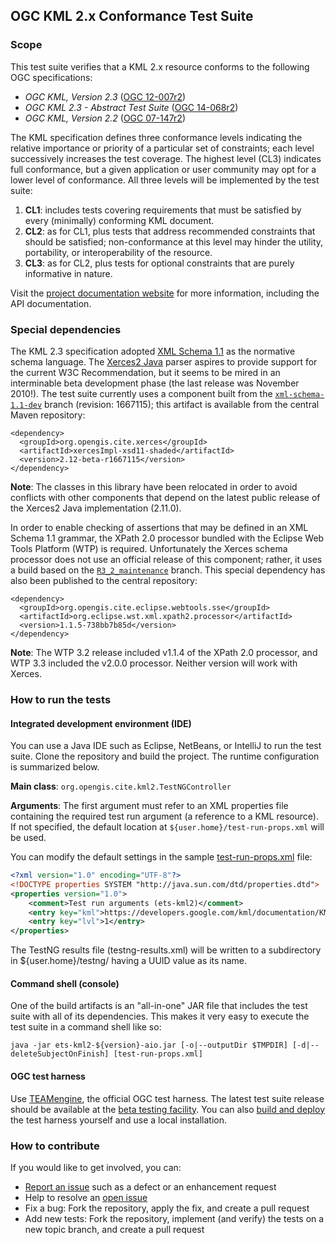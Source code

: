 ## OGC KML 2.x Conformance Test Suite

### Scope

This test suite verifies that a KML 2.x resource conforms to the following OGC 
specifications:

* _OGC KML, Version 2.3_ ([OGC 12-007r2](http://docs.opengeospatial.org/is/12-007r2/12-007r2.html)) 
* _OGC KML 2.3 - Abstract Test Suite_ ([OGC 14-068r2](http://docs.opengeospatial.org/ts/14-068r2/14-068r2.html)) 
* _OGC KML, Version 2.2_ ([OGC 07-147r2](http://portal.opengeospatial.org/files/?artifact_id=27810))

The KML specification defines three conformance levels indicating the relative 
importance or priority of a particular set of constraints; each level successively 
increases the test coverage. The highest level (CL3) indicates full conformance, 
but a given application or user community may opt for a lower level of conformance. 
All three levels will be implemented by the test suite:

1. __CL1__: includes tests covering requirements that must be satisfied by every 
(minimally) conforming KML document.
2. __CL2__: as for CL1, plus tests that address recommended constraints that should 
be satisfied; non-conformance at this level may hinder the utility, portability, 
or interoperability of the resource.
3. __CL3__: as for CL2, plus tests for optional constraints that are purely 
informative in nature.

Visit the [project documentation website](http://opengeospatial.github.io/ets-kml2/) 
for more information, including the API documentation.


### Special dependencies

The KML 2.3 specification adopted [XML Schema 1.1](http://www.w3.org/TR/xmlschema11-1/) 
as the normative schema language. The [Xerces2 Java](http://xerces.apache.org/xerces2-j/) 
parser aspires to provide support for the current W3C Recommendation, but it 
seems to be mired in an interminable beta development phase (the last release 
was November 2010!). The test suite currently uses a component built from the 
[`xml-schema-1.1-dev`](http://svn.apache.org/viewvc/xerces/java/branches/xml-schema-1.1-dev/) 
branch (revision: 1667115); this artifact is available from the central Maven 
repository:

    <dependency>
      <groupId>org.opengis.cite.xerces</groupId> 
      <artifactId>xercesImpl-xsd11-shaded</artifactId> 
      <version>2.12-beta-r1667115</version> 
    </dependency>

__Note__: The classes in this library have been relocated in order to avoid conflicts with other 
components that depend on the latest public release of the Xerces2 Java implementation (2.11.0).

In order to enable checking of assertions that may be defined in an XML Schema 
1.1 grammar, the XPath 2.0 processor bundled with the Eclipse Web Tools Platform 
(WTP) is required. Unfortunately the Xerces schema processor does not use an 
official release of this component; rather, it uses a build based on the 
[`R3_2_maintenance`](http://git.eclipse.org/c/sourceediting/webtools.sourceediting.xpath.git/?h=R3_2_maintenance) 
branch. This special dependency has also been published to the central repository:

    <dependency> 
      <groupId>org.opengis.cite.eclipse.webtools.sse</groupId> 
      <artifactId>org.eclipse.wst.xml.xpath2.processor</artifactId> 
      <version>1.1.5-738bb7b85d</version> 
    </dependency>

__Note__: The WTP 3.2 release included v1.1.4 of the XPath 2.0 processor, and 
WTP 3.3 included the v2.0.0 processor. Neither version will work with Xerces.


### How to run the tests

#### Integrated development environment (IDE)
You can use a Java IDE such as Eclipse, NetBeans, or IntelliJ to run the test 
suite. Clone the repository and build the project. The runtime configuration 
is summarized below.

__Main class__: `org.opengis.cite.kml2.TestNGController`

__Arguments__: The first argument must refer to an XML properties file containing 
the required test run argument (a reference to a KML resource). If not specified, 
the default location at `${user.home}/test-run-props.xml` will be used.
   
You can modify the default settings in the sample [test-run-props.xml](src/main/config/test-run-props.xml) 
file:

```xml
<?xml version="1.0" encoding="UTF-8"?>
<!DOCTYPE properties SYSTEM "http://java.sun.com/dtd/properties.dtd">
<properties version="1.0">
    <comment>Test run arguments (ets-kml2)</comment>
    <entry key="kml">https://developers.google.com/kml/documentation/KML_Samples.kml</entry>
    <entry key="lvl">1</entry>
</properties>
```

The TestNG results file (testng-results.xml) will be written to a subdirectory 
in ${user.home}/testng/ having a UUID value as its name.

#### Command shell (console)

One of the build artifacts is an "all-in-one" JAR file that includes the test 
suite with all of its dependencies. This makes it very easy to execute the test 
suite in a command shell like so:

`java -jar ets-kml2-${version}-aio.jar [-o|--outputDir $TMPDIR] [-d|--deleteSubjectOnFinish] [test-run-props.xml]`

#### OGC test harness

Use [TEAMengine](https://github.com/opengeospatial/teamengine), the official 
OGC test harness. The latest test suite release should be available at the 
[beta testing facility](http://cite.opengeospatial.org/te2/). You can also 
[build and deploy](https://github.com/opengeospatial/teamengine) the test 
harness yourself and use a local installation.


### How to contribute

If you would like to get involved, you can:

* [Report an issue](https://github.com/opengeospatial/ets-kml2/issues) such as a defect or 
an enhancement request
* Help to resolve an [open issue](https://github.com/opengeospatial/ets-kml2/issues?q=is%3Aopen)
* Fix a bug: Fork the repository, apply the fix, and create a pull request
* Add new tests: Fork the repository, implement (and verify) the tests on a new topic branch, 
and create a pull request
